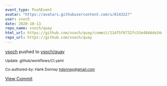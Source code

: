 ```yaml
---
event_type: PushEvent
avatar: "https://avatars.githubusercontent.com/u/814322?"
user: vsoch
date: 2020-10-13
repo_name: vsoch/quay
html_url: https://github.com/vsoch/quay/commit/21df5f6732fc53e484dde34e71b24901d4a5f662
repo_url: https://github.com/vsoch/quay
---
```


<a href='https://github.com/vsoch' target='_blank'>vsoch</a> pushed to <a href='https://github.com/vsoch/quay' target='_blank'>vsoch/quay</a>

<small>Update .github/workflows/CI.yaml

Co-authored-by: Hank Donnay <hdonnay@gmail.com></small>

<a href='https://github.com/vsoch/quay/commit/21df5f6732fc53e484dde34e71b24901d4a5f662' target='_blank'>View Commit</a>